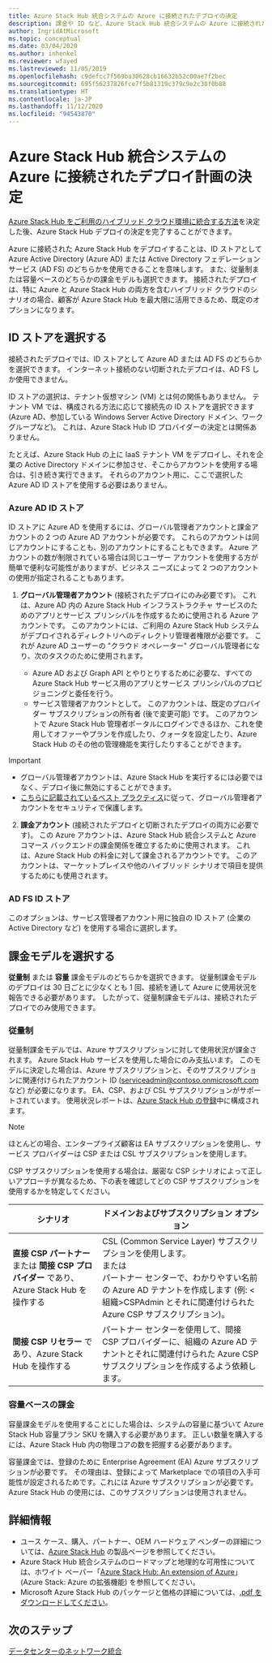 ```yaml
---
title: Azure Stack Hub 統合システムの Azure に接続されたデプロイの決定
description: 課金や ID など、Azure Stack Hub 統合システムの Azure に接続されたデプロイに対するデプロイ計画を決定します。
author: IngridAtMicrosoft
ms.topic: conceptual
ms.date: 03/04/2020
ms.author: inhenkel
ms.reviewer: wfayed
ms.lastreviewed: 11/05/2019
ms.openlocfilehash: c9defcc7f569ba30628cb16632b52c00ae7f2bec
ms.sourcegitcommit: 695f56237826fce7f5b81319c379c9e2c38f0b88
ms.translationtype: HT
ms.contentlocale: ja-JP
ms.lasthandoff: 11/12/2020
ms.locfileid: "94543870"
---
```

# <a name="azure-connected-deployment-planning-decisions-for-azure-stack-hub-integrated-systems"></a>Azure Stack Hub 統合システムの Azure に接続されたデプロイ計画の決定
[Azure Stack Hub をご利用のハイブリッド クラウド環境に統合する方法](azure-stack-connection-models.md)を決定した後、Azure Stack Hub デプロイの決定を完了することができます。

Azure に接続された Azure Stack Hub をデプロイすることは、ID ストアとして Azure Active Directory (Azure AD) または Active Directory フェデレーション サービス (AD FS) のどちらかを使用できることを意味します。 また、従量制または容量ベースのどちらかの課金モデルも選択できます。 接続されたデプロイは、特に Azure と Azure Stack Hub の両方を含むハイブリッド クラウドのシナリオの場合、顧客が Azure Stack Hub を最大限に活用できるため、既定のオプションになります。

## <a name="choose-an-identity-store"></a>ID ストアを選択する
接続されたデプロイでは、ID ストアとして Azure AD または AD FS のどちらかを選択できます。 インターネット接続のない切断されたデプロイは、AD FS しか使用できません。

ID ストアの選択は、テナント仮想マシン (VM) とは何の関係もありません。 テナント VM では、構成される方法に応じて接続先の ID ストアを選択できます (Azure AD、参加している Windows Server Active Directory ドメイン、ワークグループなど)。 これは、Azure Stack Hub ID プロバイダーの決定とは関係ありません。

たとえば、Azure Stack Hub の上に IaaS テナント VM をデプロイし、それを企業の Active Directory ドメインに参加させ、そこからアカウントを使用する場合は、引き続き実行できます。 それらのアカウント用に、ここで選択した Azure AD ID ストアを使用する必要はありません。

### <a name="azure-ad-identity-store"></a>Azure AD ID ストア
ID ストアに Azure AD を使用するには、グローバル管理者アカウントと課金アカウントの 2 つの Azure AD アカウントが必要です。 これらのアカウントは同じアカウントにすることも、別のアカウントにすることもできます。 Azure アカウントの数が制限されている場合は同じユーザー アカウントを使用する方が簡単で便利な可能性がありますが、ビジネス ニーズによって 2 つのアカウントの使用が指定されることもあります。

1. **グローバル管理者アカウント** (接続されたデプロイにのみ必要です)。 これは、Azure AD 内の Azure Stack Hub インフラストラクチャ サービスのためのアプリとサービス プリンシパルを作成するために使用される Azure アカウントです。 このアカウントには、ご利用の Azure Stack Hub システムがデプロイされるディレクトリへのディレクトリ管理者権限が必要です。 これが Azure AD ユーザーの "クラウド オペレーター" グローバル管理者になり、次のタスクのために使用されます。

    - Azure AD および Graph API とやりとりするために必要な、すべての Azure Stack Hub サービス用のアプリとサービス プリンシパルのプロビジョニングと委任を行う。
    - サービス管理者アカウントとして。 このアカウントは、既定のプロバイダー サブスクリプションの所有者 (後で変更可能) です。 このアカウントで Azure Stack Hub 管理者ポータルにログインできるほか、これを使用してオファーやプランを作成したり、クォータを設定したり、Azure Stack Hub のその他の管理機能を実行したりすることができます。

> [!IMPORTANT]
> - グローバル管理者アカウントは、Azure Stack Hub を実行するには必要ではなく、デプロイ後に無効にすることができます。
> - [こちらに記載されているベスト プラクティス](/azure/security/fundamentals/identity-management-best-practices)に従って、グローバル管理者アカウントをセキュリティで保護します。


2. **課金アカウント** (接続されたデプロイと切断されたデプロイの両方に必要です)。 この Azure アカウントは、Azure Stack Hub 統合システムと Azure コマース バックエンドの課金関係を確立するために使用されます。 これは、Azure Stack Hub の料金に対して課金されるアカウントです。 このアカウントは、マーケットプレイスや他のハイブリッド シナリオで項目を提供するためにも使用されます。

### <a name="ad-fs-identity-store"></a>AD FS ID ストア
このオプションは、サービス管理者アカウント用に独自の ID ストア (企業の Active Directory など) を使用する場合に選択します。  

## <a name="choose-a-billing-model"></a>課金モデルを選択する
**従量制** または **容量** 課金モデルのどちらかを選択できます。 従量制課金モデルのデプロイは 30 日ごとに少なくとも 1 回、接続を通して Azure に使用状況を報告できる必要があります。 したがって、従量制課金モデルは、接続されたデプロイでのみ使用できます。  

### <a name="pay-as-you-use"></a>従量制
従量制課金モデルでは、Azure サブスクリプションに対して使用状況が課金されます。 Azure Stack Hub サービスを使用した場合にのみ支払います。 このモデルに決定した場合は、Azure サブスクリプションと、そのサブスクリプションに関連付けられたアカウント ID (serviceadmin@contoso.onmicrosoft.com など) が必要になります。 EA、CSP、および CSL サブスクリプションがサポートされています。 使用状況レポートは、[Azure Stack Hub の登録](azure-stack-registration.md)中に構成されます。

> [!NOTE]
> ほとんどの場合、エンタープライズ顧客は EA サブスクリプションを使用し、サービス プロバイダーは CSP または CSL サブスクリプションを使用します。

CSP サブスクリプションを使用する場合は、厳密な CSP シナリオによって正しいアプローチが異なるため、下の表を確認してどの CSP サブスクリプションを使用するかを特定してください。

|シナリオ|ドメインおよびサブスクリプション オプション|
|-----|-----|
|**直接 CSP パートナー** または **間接 CSP プロバイダー** であり、Azure Stack Hub を操作する|CSL (Common Service Layer) サブスクリプションを使用します。<br>     または<br>パートナー センターで、わかりやすい名前の Azure AD テナントを作成します  (例: &lt;組織>CSPAdmin とそれに関連付けられた Azure CSP サブスクリプション)。|
|**間接 CSP リセラー** であり、Azure Stack Hub を操作する|パートナー センターを使用して、間接 CSP プロバイダーに、組織の Azure AD テナントとそれに関連付けられた Azure CSP サブスクリプションを作成するよう依頼します。|

### <a name="capacity-based-billing"></a>容量ベースの課金
容量課金モデルを使用することにした場合は、システムの容量に基づいて Azure Stack Hub 容量プラン SKU を購入する必要があります。 正しい数量を購入するには、Azure Stack Hub 内の物理コアの数を把握する必要があります。

容量課金では、登録のために Enterprise Agreement (EA) Azure サブスクリプションが必要です。 その理由は、登録によって Marketplace での項目の入手可能性が設定されるためです。これには Azure サブスクリプションが必要です。 Azure Stack Hub の使用には、このサブスクリプションは使用されません。

## <a name="learn-more"></a>詳細情報
- ユース ケース、購入、パートナー、OEM ハードウェア ベンダーの詳細については、[Azure Stack Hub](https://azure.microsoft.com/overview/azure-stack/) の製品ページを参照してください。
- Azure Stack Hub 統合システムのロードマップと地理的な可用性については、ホワイト ペーパー「[Azure Stack Hub: An extension of Azure](https://azure.microsoft.com/resources/azure-stack-an-extension-of-azure/)」 (Azure Stack: Azure の拡張機能) を参照してください。 
- Microsoft Azure Stack Hub のパッケージと価格の詳細については、[.pdf をダウンロードしてください](https://azure.microsoft.com/mediahandler/files/resourcefiles/5bc3f30c-cd57-4513-989e-056325eb95e1/Azure-Stack-packaging-and-pricing-datasheet.pdf)。 

## <a name="next-steps"></a>次のステップ
[データセンターのネットワーク統合](azure-stack-network.md)
